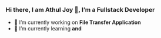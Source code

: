 <header> 
    <link rel="stylesheet" href="https://cdn.jsdelivr.net/gh/konpa/devicon@master/devicon.min.css">
</header>    

### Hi there, I am Athul Joy 👋, I’m a Fullstack Developer

<!-- ### 🔭 I’m a budding Fullstack Developer  -->

- 🔭 I’m currently working on  **File Transfer Application**
- 🌱 I’m currently learning  **<i class="devicon-react-original-wordmark colored"></i> and <i class="devicon-go-plain colored"></i>**



<!-- ![image](https://github.com/iathul/iathul/blob/master/Blog-Gif.gif) -->

<!--
**iathul/iathul** is a ✨ _special_ ✨ repository because its `README.md` (this file) appears on your GitHub profile.

Here are some ideas to get you started:

- 🔭 I’m currently working on ...
- 🌱 I’m currently learning ...
- 👯 I’m looking to collaborate on ...
- 🤔 I’m looking for help with ...
- 💬 Ask me about ...
- 📫 How to reach me: ...
- 😄 Pronouns: ...
- ⚡ Fun fact: ...
-->

